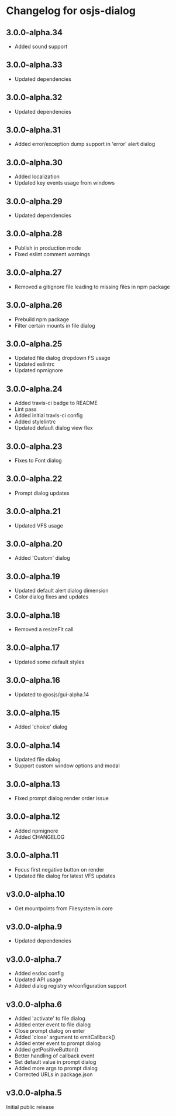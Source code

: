 # Changelog for osjs-dialog

## 3.0.0-alpha.34

* Added sound support

## 3.0.0-alpha.33

* Updated dependencies

## 3.0.0-alpha.32

* Updated dependencies

## 3.0.0-alpha.31

* Added error/exception dump support in 'error' alert dialog

## 3.0.0-alpha.30

* Added localization
* Updated key events usage from windows

## 3.0.0-alpha.29

* Updated dependencies

## 3.0.0-alpha.28

* Publish in production mode
* Fixed eslint comment warnings

## 3.0.0-alpha.27

* Removed a gitignore file leading to missing files in npm package

## 3.0.0-alpha.26

* Prebuild npm package
* Filter certain mounts in file dialog

## 3.0.0-alpha.25

* Updated file dialog dropdown FS usage
* Updated eslintrc
* Updated npmignore

## 3.0.0-alpha.24

* Added travis-ci badge to README
* Lint pass
* Added initial travis-ci config
* Added stylelintrc
* Updated default dialog view flex

## 3.0.0-alpha.23

* Fixes to Font dialog

## 3.0.0-alpha.22

* Prompt dialog updates

## 3.0.0-alpha.21

* Updated VFS usage

## 3.0.0-alpha.20

* Added 'Custom' dialog

## 3.0.0-alpha.19

* Updated default alert dialog dimension
* Color dialog fixes and updates

## 3.0.0-alpha.18

* Removed a resizeFit call

## 3.0.0-alpha.17

* Updated some default styles

## 3.0.0-alpha.16

* Updated to @osjs/gui-alpha.14

## 3.0.0-alpha.15

* Added 'choice' dialog

## 3.0.0-alpha.14

* Updated file dialog
* Support custom window options and modal

## 3.0.0-alpha.13

* Fixed prompt dialog render order issue

## 3.0.0-alpha.12

* Added npmignore
* Added CHANGELOG

## 3.0.0-alpha.11

* Focus first negative button on render
* Updated file dialog for latest VFS updates

## v3.0.0-alpha.10

* Get mountpoints from Filesystem in core

## v3.0.0-alpha.9

* Updated dependencies

## v3.0.0-alpha.7

* Added esdoc config
* Updated API usage
* Added dialog registry w/configuration support

## v3.0.0-alpha.6

* Added 'activate' to file dialog
* Added enter event to file dialog
* Close prompt dialog on enter
* Added 'close' argument to emitCallback()
* Added enter event to prompt dialog
* Added getPositiveButton()
* Better handling of callback event
* Set default value in prompt dialog
* Added more args to prompt dialog
* Corrected URLs in package.json

## v3.0.0-alpha.5

Initial public release
